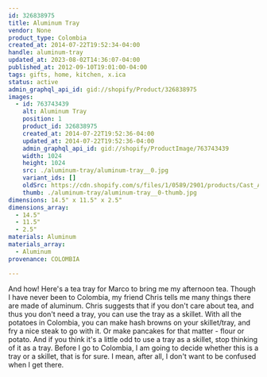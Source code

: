 ```yaml
---
id: 326838975
title: Aluminum Tray
vendor: None
product_type: Colombia
created_at: 2014-07-22T19:52:34-04:00
handle: aluminum-tray
updated_at: 2023-08-02T14:36:07-04:00
published_at: 2012-09-10T19:01:00-04:00
tags: gifts, home, kitchen, x.ica
status: active
admin_graphql_api_id: gid://shopify/Product/326838975
images:
  - id: 763743439
    alt: Aluminum Tray
    position: 1
    product_id: 326838975
    created_at: 2014-07-22T19:52:36-04:00
    updated_at: 2014-07-22T19:52:36-04:00
    admin_graphql_api_id: gid://shopify/ProductImage/763743439
    width: 1024
    height: 1024
    src: ./aluminum-tray/aluminum-tray__0.jpg
    variant_ids: []
    oldSrc: https://cdn.shopify.com/s/files/1/0589/2901/products/Cast_Aluminum_Tray-1887906163-O.jpeg?v=1406073156
    thumb: ./aluminum-tray/aluminum-tray__0-thumb.jpg
dimensions: 14.5" x 11.5" x 2.5"
dimensions_array:
  - 14.5"
  - 11.5"
  - 2.5"
materials: Aluminum
materials_array:
  - Aluminum
provenance: COLOMBIA

---
```


And how! Here's a tea tray for Marco to bring me my afternoon tea. Though I have never been to Colombia, my friend Chris tells me many things there are made of aluminum. Chris suggests that if you don't care about tea, and thus you don't need a tray, you can use the tray as a skillet. With all the potatoes in Colombia, you can make hash browns on your skillet/tray, and fry a nice steak to go with it. Or make pancakes for that matter - flour or potato. And if you think it's a little odd to use a tray as a skillet, stop thinking of it as a tray. Before I go to Colombia, I am going to decide whether this is a tray or a skillet, that is for sure. I mean, after all, I don't want to be confused when I get there.